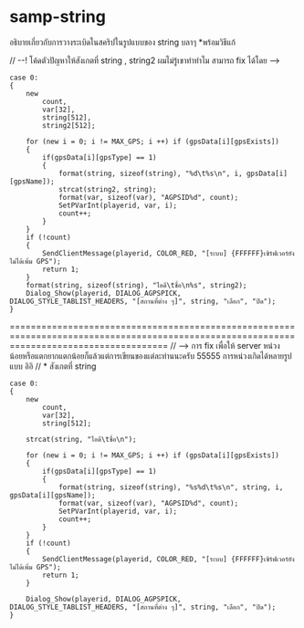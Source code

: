 # samp-string
อธิบายเกี่ยวกับการวางระเบิดในสคริปในรูปแบบของ string บลาๆ *พร้อมวิธีแก้

// --! โค้ดตัวปัญหาให้สังเกตที่ string , string2 ผมไม่รู้เขาทําทําไม สามารถ fix ได้โดย -->

    case 0:
    {
        new
            count,
            var[32],
            string[512],
            string2[512];

        for (new i = 0; i != MAX_GPS; i ++) if (gpsData[i][gpsExists])
        {
            if(gpsData[i][gpsType] == 1)
            {
                format(string, sizeof(string), "%d\t%s\n", i, gpsData[i][gpsName]);
                strcat(string2, string);
                format(var, sizeof(var), "AGPSID%d", count);
                SetPVarInt(playerid, var, i);
                count++;
            }
        }
        if (!count)
        {
            SendClientMessage(playerid, COLOR_RED, "[ระบบ] {FFFFFF}เซิร์ฟเวอร์ยังไม่ได้เพิ่ม GPS");
            return 1;
        }
        format(string, sizeof(string), "ไอดี\tชื่อ\n%s", string2);
        Dialog_Show(playerid, DIALOG_AGPSPICK, DIALOG_STYLE_TABLIST_HEADERS, "[สถานที่ต่าง ๆ]", string, "เลือก", "ปิด");
    }
==========================================================================================================================================
// --> การ fix เพื่อให้ server หน่วงน้อยหรือแตกยากแตกน้อยก็แล้วแต่การเขียนของแต่ละท่านนะครับ 55555 การหน่วงเกิดได้หลายรูปแบบ อิอิ
// * สังเกตที่ string

    case 0:
    {
        new
            count,
            var[32],
            string[512];

        strcat(string, "ไอดี\tชื่อ\n");
    
        for (new i = 0; i != MAX_GPS; i ++) if (gpsData[i][gpsExists])
        {
            if(gpsData[i][gpsType] == 1)
            {
                format(string, sizeof(string), "%s%d\t%s\n", string, i, gpsData[i][gpsName]);
                format(var, sizeof(var), "AGPSID%d", count);
                SetPVarInt(playerid, var, i);
                count++;
            }
        }
        if (!count)
        {
            SendClientMessage(playerid, COLOR_RED, "[ระบบ] {FFFFFF}เซิร์ฟเวอร์ยังไม่ได้เพิ่ม GPS");
            return 1;
        }
    
        Dialog_Show(playerid, DIALOG_AGPSPICK, DIALOG_STYLE_TABLIST_HEADERS, "[สถานที่ต่าง ๆ]", string, "เลือก", "ปิด");
    }
